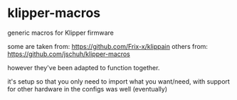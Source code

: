 # klipper-macros
generic macros for Klipper firmware

some are taken from: https://github.com/Frix-x/klippain
others from: https://github.com/jschuh/klipper-macros

however they've been adapted to function together.

it's setup so that you only need to import what you want/need, with support for other hardware in the configs was well (eventually)
